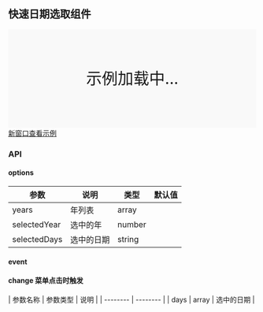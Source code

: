 ## 快速日期选取组件

<div style="position:relative" id="mx_1">
    <iframe src="http://localhost/magix-gallery/test.html#!/mx-day/index?inline=true&id=mx_1" frameborder="no" style="width:100%;height:200px;" scrolling="no"></iframe>
    <div style="position:absolute;width:100%;height:200px;background-color:#f9f9f9;text-align:center;line-height:200px;font-size:32px;top:0;right:0;left:0;bottom:0">示例加载中...</div>
</div>
<a href="https://thx.github.io/magix-gallery/#!/mx-day/index" target="_blank">新窗口查看示例</a>

### API

#### options
| 参数 | 说明 | 类型 | 默认值 |
| -------- | -------- | -------- | -------- |
| years    | 年列表 | array |  |
| selectedYear     | 选中的年 | number |  |
| selectedDays     | 选中的日期 | string |  |

#### event
#### change 菜单点击时触发

| 参数名称 | 参数类型 | 说明 |
| -------- | -------- |
| days | array | 选中的日期 |


